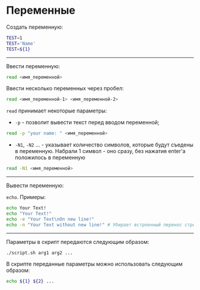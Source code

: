 # Переменные
Создать переменную:
```bash
TEST=1
TEST='Name'
TEST=${1}
```

---

Ввести переменную:
```bash
read <имя_переменной> 
```
Ввести несколько переменных через пробел:
```bash
read <имя_переменной-1> <имя_переменной-2> 
```

`read` принимает некоторые параметры:

 - `-p` - позволит вывести текст перед вводом переменной;
```bash
read -p "your name: " <имя_переменной>
```

 - `-N1`, `-N2` ... - указывает количество символов, которые будут съедены в переменную. Набрали 1 символ - оно сразу, без нажатия enter'a положилось в переменную
```bash
read -N1 <имя_переменной>
```

---

Вывести переменную:

`echo`. Примеры:
```bash
echo Your Text!
echo "Your Text!"
echo -e "Your Text\nOn new line!"
echo -n "Your Text without new line!" # Убирает встроенный перенос строки
```

---

Параметры в скрипт передаются следующим образом:
```bash
./script.sh arg1 arg2 ...
```

В скрипте переданные параметры можно использовать следующим образом:
```bash
echo ${1} ${2} ...
```




